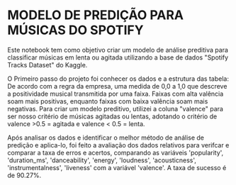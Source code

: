 # MODELO DE PREDIÇÃO PARA MÚSICAS DO SPOTIFY
Este notebook tem como objetivo criar um modelo de análise preditiva para classificar músicas em lenta ou agitada utilizando a base de dados "Spotify Tracks Dataset" do Kaggle.

O Primeiro passo do projeto foi conhecer os dados e a estrutura das tabela:
De acordo com a regra da empresa, uma medida de 0,0 a 1,0 que descreve a positividade musical transmitida por uma faixa. Faixas com alta valência soam mais positivas, enquanto faixas com baixa valência soam mais negativas. Para criar um modelo preditivo, utilizei a coluna "valence" para ser nosso critério de músicas agitadas ou lentas, adotando o critério de valence >0.5 = agitada e valence < 0.5 = lenta.

Após analisar os dados e identificar o melhor método de análise de predição e aplica-lo, foi feito a avaliação dos dados relativos para verifcar  e comparar a taxa de erros e acertos, comparando as variáveis 'popularity', 'duration_ms', 'danceability', 'energy', 'loudness', 'acousticness', 'instrumentalness', 'liveness' com a variável 'valence'. A taxa de sucesso é de 90.27%.
